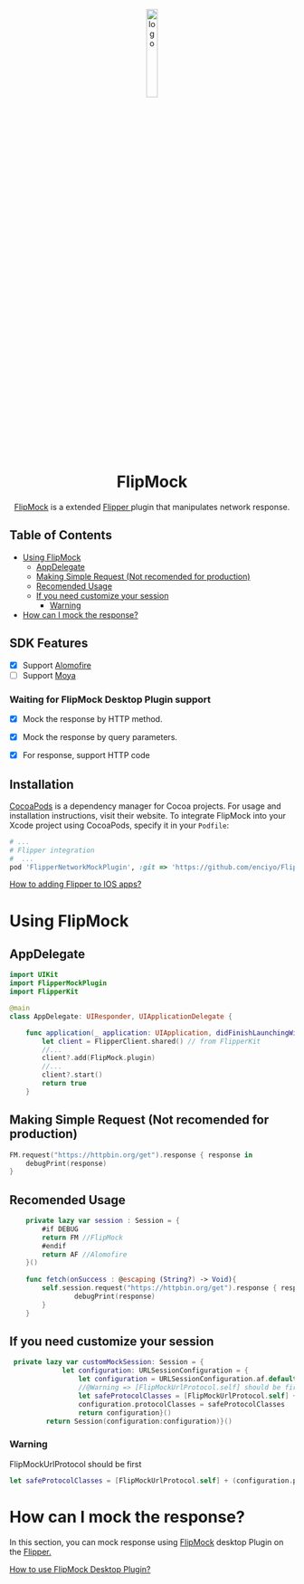 <p align="center">
  <img src="https://fbflipper.com/img/icon.png" alt="logo" width="20%"/>
</p>
<h1 align="center">
  FlipMock
</h1>

<p align="center">
  <a href="">FlipMock</a> is a extended <a href="https://github.com/facebook/flipper"> Flipper </a> plugin that manipulates network response.
</p>


## Table of Contents

- [Using FlipMock](#using-flipmock)
  - [AppDelegate](#appdelegate)
  - [Making Simple Request (Not recomended for production)](#making-simple-request-not-recomended-for-production)
  - [Recomended Usage](#recomended-usage)
  - [If you need customize your session](#if-you-need-customize-your-session)
    - [Warning](#warning)
- [How can I mock the response?](#how-can-i-mock-the-response)


## SDK Features

- [x] Support <a href="https://github.com/Alamofire/Alamofire">Alomofire</a>
- [ ] Support <a href="https://github.com/Moya/Moya">Moya</a>
### Waiting for FlipMock Desktop Plugin support
- [x] Mock the response by HTTP method. 
- [x] Mock the response by query parameters. 
- [x] For response, support HTTP code



## Installation

[CocoaPods](https://cocoapods.org) is a dependency manager for Cocoa projects. For usage and installation instructions, visit their website. To integrate FlipMock into your Xcode project using CocoaPods, specify it in your `Podfile`:

```ruby
# ...
# Flipper integration
#  ...
pod 'FlipperNetworkMockPlugin', :git => 'https://github.com/enciyo/FlipMockiOS'
```

<a href="https://fbflipper.com/docs/getting-started/ios-native">How to adding Flipper to IOS apps?</a>

# Using FlipMock

## AppDelegate


```swift
import UIKit
import FlipperMockPlugin
import FlipperKit

@main
class AppDelegate: UIResponder, UIApplicationDelegate {

    func application(_ application: UIApplication, didFinishLaunchingWithOptions launchOptions: [UIApplication.LaunchOptionsKey: Any]?) -> Bool {
        let client = FlipperClient.shared() // from FlipperKit
        //...
        client?.add(FlipMock.plugin)
        //...
        client?.start()
        return true
    }
```

## Making Simple Request (Not recomended for production)
```swift
FM.request("https://httpbin.org/get").response { response in
    debugPrint(response)
}
```

## Recomended Usage 

```swift
    private lazy var session : Session = {
        #if DEBUG
        return FM //FlipMock
        #endif
        return AF //Alomofire
    }()
    
    func fetch(onSuccess : @escaping (String?) -> Void){
        self.session.request("https://httpbin.org/get").response { response in
    			debugPrint(response)
		}
    }

```

## If you need customize your session

```swift
 private lazy var customMockSession: Session = {
             let configuration: URLSessionConfiguration = {
                 let configuration = URLSessionConfiguration.af.default
                 //@Warning => [FlipMockUrlProtocol.self] should be first
                 let safeProtocolClasses = [FlipMockUrlProtocol.self] + (configuration.protocolClasses ?? [])
                 configuration.protocolClasses = safeProtocolClasses
                 return configuration}()
         return Session(configuration:configuration)}()
```

### Warning
FlipMockUrlProtocol should be first
```swift
let safeProtocolClasses = [FlipMockUrlProtocol.self] + (configuration.protocolClasses ?? [])
``` 


# How can I mock the response?
In this section, you can mock response using   <a href="">FlipMock</a>  desktop Plugin on the  <a href="https://github.com/facebook/flipper"> Flipper.</a>

<a href="">How to use FlipMock Desktop Plugin?</a>


